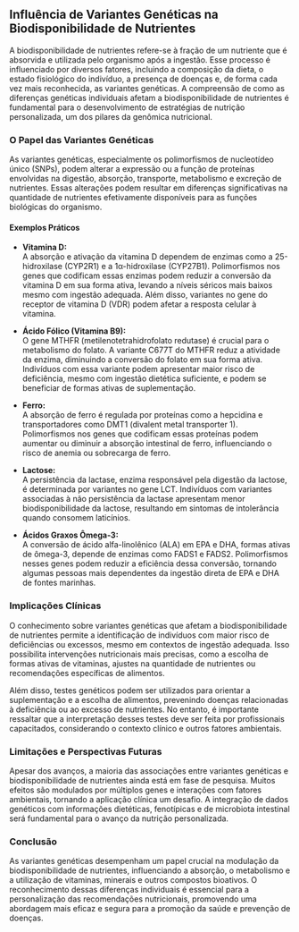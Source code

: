 
## Influência de Variantes Genéticas na Biodisponibilidade de Nutrientes

A biodisponibilidade de nutrientes refere-se à fração de um nutriente que é absorvida e utilizada pelo organismo após a ingestão. Esse processo é influenciado por diversos fatores, incluindo a composição da dieta, o estado fisiológico do indivíduo, a presença de doenças e, de forma cada vez mais reconhecida, as variantes genéticas. A compreensão de como as diferenças genéticas individuais afetam a biodisponibilidade de nutrientes é fundamental para o desenvolvimento de estratégias de nutrição personalizada, um dos pilares da genômica nutricional.

### O Papel das Variantes Genéticas

As variantes genéticas, especialmente os polimorfismos de nucleotídeo único (SNPs), podem alterar a expressão ou a função de proteínas envolvidas na digestão, absorção, transporte, metabolismo e excreção de nutrientes. Essas alterações podem resultar em diferenças significativas na quantidade de nutrientes efetivamente disponíveis para as funções biológicas do organismo.

#### Exemplos Práticos

- **Vitamina D:**  
  A absorção e ativação da vitamina D dependem de enzimas como a 25-hidroxilase (CYP2R1) e a 1α-hidroxilase (CYP27B1). Polimorfismos nos genes que codificam essas enzimas podem reduzir a conversão da vitamina D em sua forma ativa, levando a níveis séricos mais baixos mesmo com ingestão adequada. Além disso, variantes no gene do receptor de vitamina D (VDR) podem afetar a resposta celular à vitamina.

- **Ácido Fólico (Vitamina B9):**  
  O gene MTHFR (metilenotetrahidrofolato redutase) é crucial para o metabolismo do folato. A variante C677T do MTHFR reduz a atividade da enzima, diminuindo a conversão do folato em sua forma ativa. Indivíduos com essa variante podem apresentar maior risco de deficiência, mesmo com ingestão dietética suficiente, e podem se beneficiar de formas ativas de suplementação.

- **Ferro:**  
  A absorção de ferro é regulada por proteínas como a hepcidina e transportadores como DMT1 (divalent metal transporter 1). Polimorfismos nos genes que codificam essas proteínas podem aumentar ou diminuir a absorção intestinal de ferro, influenciando o risco de anemia ou sobrecarga de ferro.

- **Lactose:**  
  A persistência da lactase, enzima responsável pela digestão da lactose, é determinada por variantes no gene LCT. Indivíduos com variantes associadas à não persistência da lactase apresentam menor biodisponibilidade da lactose, resultando em sintomas de intolerância quando consomem laticínios.

- **Ácidos Graxos Ômega-3:**  
  A conversão de ácido alfa-linolênico (ALA) em EPA e DHA, formas ativas de ômega-3, depende de enzimas como FADS1 e FADS2. Polimorfismos nesses genes podem reduzir a eficiência dessa conversão, tornando algumas pessoas mais dependentes da ingestão direta de EPA e DHA de fontes marinhas.

### Implicações Clínicas

O conhecimento sobre variantes genéticas que afetam a biodisponibilidade de nutrientes permite a identificação de indivíduos com maior risco de deficiências ou excessos, mesmo em contextos de ingestão adequada. Isso possibilita intervenções nutricionais mais precisas, como a escolha de formas ativas de vitaminas, ajustes na quantidade de nutrientes ou recomendações específicas de alimentos.

Além disso, testes genéticos podem ser utilizados para orientar a suplementação e a escolha de alimentos, prevenindo doenças relacionadas à deficiência ou ao excesso de nutrientes. No entanto, é importante ressaltar que a interpretação desses testes deve ser feita por profissionais capacitados, considerando o contexto clínico e outros fatores ambientais.

### Limitações e Perspectivas Futuras

Apesar dos avanços, a maioria das associações entre variantes genéticas e biodisponibilidade de nutrientes ainda está em fase de pesquisa. Muitos efeitos são modulados por múltiplos genes e interações com fatores ambientais, tornando a aplicação clínica um desafio. A integração de dados genéticos com informações dietéticas, fenotípicas e de microbiota intestinal será fundamental para o avanço da nutrição personalizada.

### Conclusão

As variantes genéticas desempenham um papel crucial na modulação da biodisponibilidade de nutrientes, influenciando a absorção, o metabolismo e a utilização de vitaminas, minerais e outros compostos bioativos. O reconhecimento dessas diferenças individuais é essencial para a personalização das recomendações nutricionais, promovendo uma abordagem mais eficaz e segura para a promoção da saúde e prevenção de doenças.
```
